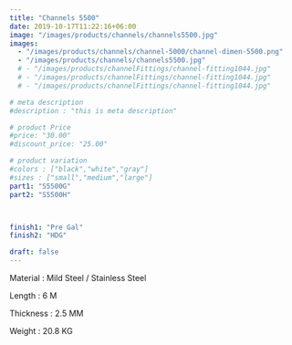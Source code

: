 ```yaml
---
title: "Channels 5500"
date: 2019-10-17T11:22:16+06:00
image: "/images/products/channels/channels5500.jpg"
images: 
  - "/images/products/channels/channel-5000/channel-dimen-5500.png"
  - "/images/products/channels/channels5500.jpg"
  # - "/images/products/channelFittings/channel-fitting1044.jpg"
  # - "/images/products/channelFittings/channel-fitting1044.jpg"
  # - "/images/products/channelFittings/channel-fitting1044.jpg"

# meta description
#description : "this is meta description"

# product Price
#price: "30.00"
#discount_price: "25.00"

# product variation
#colors : ["black","white","gray"]
#sizes : ["small","medium","large"]
part1: "S5500G"
part2: "S5500H"



finish1: "Pre Gal"
finish2: "HDG"

draft: false
---
```


Material : Mild Steel / Stainless Steel 

Length : 6 M

Thickness : 2.5 MM

Weight : 20.8 KG 